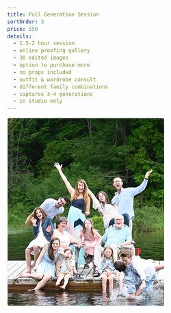 ```yaml
---
title: Full Generation Session
sortOrder: 3
price: 550
details:
  - 1.5-2 hour session
  - online proofing gallery
  - 30 edited images
  - option to purchase more
  - no props included
  - outfit & wardrobe consult
  - different family combinations
  - captures 3-4 generations
  - in studio only
---
```


![Full Generation Session](../../assets/fullGenerationPackage.png)
